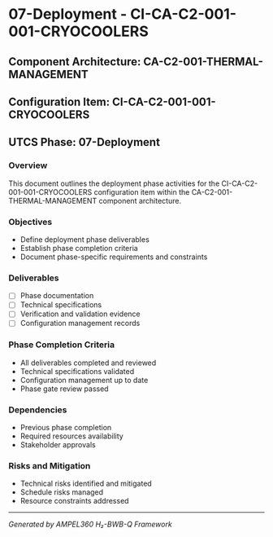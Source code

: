 # 07-Deployment - CI-CA-C2-001-001-CRYOCOOLERS

## Component Architecture: CA-C2-001-THERMAL-MANAGEMENT
## Configuration Item: CI-CA-C2-001-001-CRYOCOOLERS
## UTCS Phase: 07-Deployment

### Overview
This document outlines the deployment phase activities for the CI-CA-C2-001-001-CRYOCOOLERS configuration item within the CA-C2-001-THERMAL-MANAGEMENT component architecture.

### Objectives
- Define deployment phase deliverables
- Establish phase completion criteria
- Document phase-specific requirements and constraints

### Deliverables
- [ ] Phase documentation
- [ ] Technical specifications
- [ ] Verification and validation evidence
- [ ] Configuration management records

### Phase Completion Criteria
- All deliverables completed and reviewed
- Technical specifications validated
- Configuration management up to date
- Phase gate review passed

### Dependencies
- Previous phase completion
- Required resources availability
- Stakeholder approvals

### Risks and Mitigation
- Technical risks identified and mitigated
- Schedule risks managed
- Resource constraints addressed

---
*Generated by AMPEL360 H₂-BWB-Q Framework*
